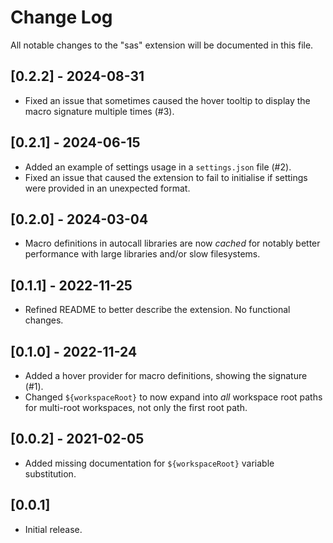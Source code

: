 # Change Log

All notable changes to the "sas" extension will be documented in this file.

## [0.2.2] - 2024-08-31

- Fixed an issue that sometimes caused the hover tooltip to display the macro
  signature multiple times (#3).

## [0.2.1] - 2024-06-15

- Added an example of settings usage in a `settings.json` file (#2).
- Fixed an issue that caused the extension to fail to initialise if settings
  were provided in an unexpected format.

## [0.2.0] - 2024-03-04

- Macro definitions in autocall libraries are now _cached_ for notably better
  performance with large libraries and/or slow filesystems.

## [0.1.1] - 2022-11-25

- Refined README to better describe the extension. No functional changes.

## [0.1.0] - 2022-11-24

- Added a hover provider for macro definitions, showing the signature (#1).
- Changed `${workspaceRoot}` to now expand into _all_ workspace root paths for multi-root workspaces, not only the first root path.

## [0.0.2] - 2021-02-05

- Added missing documentation for `${workspaceRoot}` variable substitution.

## [0.0.1]

- Initial release.
